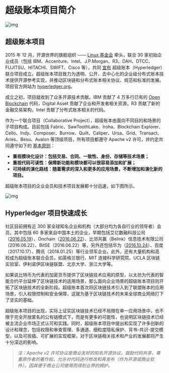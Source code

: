 # 超级账本项目简介

![img](..\..\C_Universal_Brockchain\image\spaces%2F-M5xTVjj6plOWgHcmTHq%2Fuploads%2Fgit-blob-39adb6d9b84dcbf30596ab12e3ebd6baaf39c9a6%2Fhyperledger_logo.png)

## 超级账本项目

2015 年 12 月，开源世界的旗舰组织 —— [Linux 基金会](http://www.linuxfoundation.org/) 牵头，联合 30 家初始企业成员（包括 IBM、Accenture、Intel、J.P.Morgan、R3、DAH、DTCC、FUJITSU、HITACHI、SWIFT、Cisco 等），共同 [宣布](https://www.hyperledger.org/news/announcement/2016/02/hyperledger-project-announces-30-founding-members) 超级账本（Hyperledger）联合项目成立。超级账本项目致力为透明、公开、去中心化的企业级分布式账本技术提供开源参考实现，并推动区块链和分布式账本相关协议、规范和标准的发展。项目官方网站为 [hyperledger.org](https://www.hyperledger.org/)。

成立之初，项目就收到了众多开源技术贡献。IBM 贡献了 4 万多行已有的 [Open Blockchain](https://github.com/openblockchain) 代码，Digital Asset 贡献了企业和开发者相关资源，R3 贡献了新的金融交易架构，Intel 贡献了分布式账本相关的代码。

作为一个联合项目（Collaborative Project），超级账本由面向不同目的和场景的子项目构成。目前包括 Fabric、SawToothLake、Iroha、Blockchain Explorer、Cello、Indy、Composer、Burrow、Quilt、Caliper、Ursa、Grid、Transact、Aries、Besu、Avalon 等顶级项目，所有项目都遵守 Apache v2 许可，并约定共同遵守如下的 [基本原则](https://github.com/hyperledger/hyperledger)：

- **重视模块化设计：包括交易、合同、一致性、身份、存储等技术场景；**
- **重视代码可读性：保障新功能和模块都可以很容易添加和扩展；**
- **可持续的演化路线：随着需求的深入和更多的应用场景，不断增加和演化新的项目。**

超级账本项目的企业会员和技术项目发展都十分迅速，如下图所示。

![img](assets/spaces%2F-M5xTVjj6plOWgHcmTHq%2Fuploads%2Fgit-blob-3796a3c3d86cd191645bf55cbe2969d3a2a995f9%2Fcommunity_growth.png)

## Hyperledger 项目快速成长

社区目前拥有近 300 家全球知名企业和机构（大部分均为各自行业的领导者）会员，其中包括 60 多家来自中国本土的企业，早期包括艾亿数融科技公司（[2016.05.19](https://www.hyperledger.org/news/announcement/2016/05/hyperledger-project-announces-addition-eight-new-members)）、Onchain（[2016.06.22](https://www.hyperledger.org/news/announcement/2016/06/hyperledger-projects-maintains-strong-momentum-new-members)）、比邻共赢（Belink）信息技术有限公司（2016.06.22）、BitSE（2016.06.22）等，另外还包括华为（[2016.10.24](https://www.hyperledger.org/announcements/2016/10/24/hyperledger-reaches-95-members-ahead-of-money2020)）、百度（2017.10.17）、腾讯（2018.01.25）等行业领军企业。此外，还有大量机构和高校成为超级账本联合会员，如英格兰银行、MIT 连接科学研究院、UCLA 区块链实验室、伊利诺伊区块链联盟、北京大学、浙江大学等。

如果说比特币为代表的加密货币提供了区块链技术应用的原型，以太坊为代表的智能合约平台延伸了区块链技术的适用场景，那么面向企业场景的超级账本项目则开拓了区块链技术的全新阶段。超级账本首次将区块链技术引入到了联盟账本的应用场景，引入权限控制和安全保障，这就为基于区块链技术的未来全球商业网络打下了坚实的基础。

超级账本项目的出现，实际上证实区块链技术已经不局限在单一应用场景中，也不限于完全开放匿名的公有链模式下，而是有更多的可能性，也说明区块链技术已经被主流企业市场正式认可和实践。同时，超级账本项目中提出和实现了许多创新的设计和理念，包括权限和审查管理、多通道、细粒度隐私保护、背书-共识-提交模型，以及可拔插、可扩展的实现框架，对于区块链相关技术和产业的发展都将产生十分深远的影响。

> *注：Apache v2 许可协议是商业友好的知名开源协议，鼓励代码共享，尊重原作者的著作权，允许对代码进行修改和再发布（作为开源或商业软件）。因其便于商业公司使用而得到业界的拥护。*